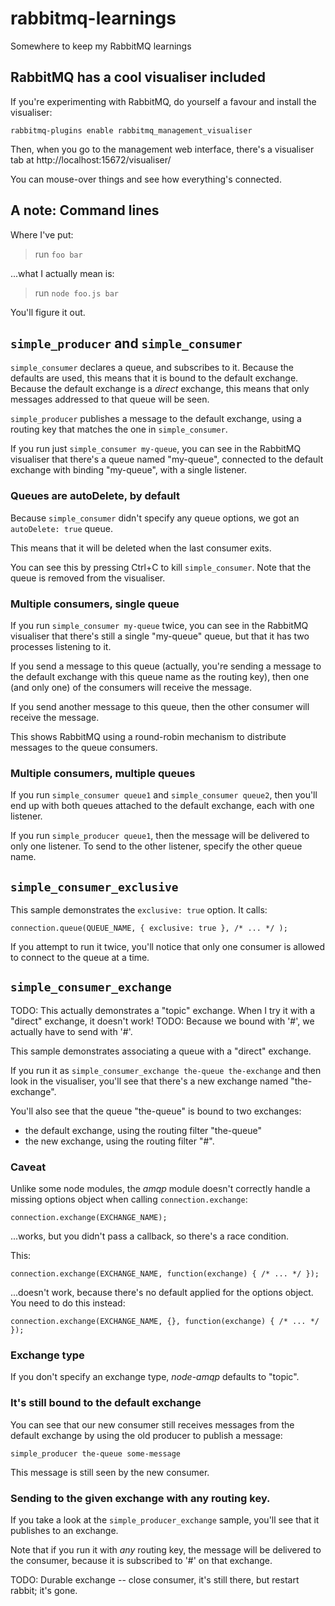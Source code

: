 rabbitmq-learnings
==================

Somewhere to keep my RabbitMQ learnings

## RabbitMQ has a cool visualiser included

If you're experimenting with RabbitMQ, do yourself a favour and install
the visualiser:

    rabbitmq-plugins enable rabbitmq_management_visualiser

Then, when you go to the management web interface, there's a visualiser tab
at http://localhost:15672/visualiser/

You can mouse-over things and see how everything's connected.

## A note: Command lines

Where I've put:

> run `foo bar`

...what I actually mean is:

> run `node foo.js bar`

You'll figure it out.

## `simple_producer` and `simple_consumer`

`simple_consumer` declares a queue, and subscribes to it. Because the
defaults are used, this means that it is bound to the default exchange.
Because the default exchange is a *direct* exchange, this means that
only messages addressed to that queue will be seen.

`simple_producer` publishes a message to the default exchange, using a
routing key that matches the one in `simple_consumer`.

If you run just `simple_consumer my-queue`, you can see in the RabbitMQ visualiser
that there's a queue named "my-queue", connected to the default exchange with
binding "my-queue", with a single listener.

### Queues are autoDelete, by default

Because `simple_consumer` didn't specify any queue options, we got an
`autoDelete: true` queue.

This means that it will be deleted when the last consumer exits.

You can see this by pressing Ctrl+C to kill `simple_consumer`. Note that
the queue is removed from the visualiser.

### Multiple consumers, single queue

If you run `simple_consumer my-queue` twice, you can see in the RabbitMQ
visualiser that there's still a single "my-queue" queue, but that it has
two processes listening to it.

If you send a message to this queue (actually, you're sending a message to
the default exchange with this queue name as the routing key), then one (and
only one) of the consumers will receive the message.

If you send another message to this queue, then the other consumer will
receive the message.

This shows RabbitMQ using a round-robin mechanism to distribute messages to
the queue consumers.

### Multiple consumers, multiple queues

If you run `simple_consumer queue1` and `simple_consumer queue2`, then
you'll end up with both queues attached to the default exchange, each with
one listener.

If you run `simple_producer queue1`, then the message will be delivered
to only one listener. To send to the other listener, specify the other
queue name.

## `simple_consumer_exclusive`

This sample demonstrates the `exclusive: true` option. It calls:

    connection.queue(QUEUE_NAME, { exclusive: true }, /* ... */ );

If you attempt to run it twice, you'll notice that only one consumer is
allowed to connect to the queue at a time.

## `simple_consumer_exchange`

TODO: This actually demonstrates a "topic" exchange. When I try it
with a "direct" exchange, it doesn't work!
TODO: Because we bound with '#', we actually have to send with '#'.

This sample demonstrates associating a queue with a "direct" exchange.

If you run it as `simple_consumer_exchange the-queue the-exchange` and
then look in the visualiser, you'll see that there's a new exchange named
"the-exchange".

You'll also see that the queue "the-queue" is bound to two exchanges:
- the default exchange, using the routing filter "the-queue"
- the new exchange, using the routing filter "#".

### Caveat

Unlike some node modules, the *amqp* module doesn't correctly handle a
missing options object when calling `connection.exchange`:

    connection.exchange(EXCHANGE_NAME);

...works, but you didn't pass a callback, so there's a race condition.

This:

    connection.exchange(EXCHANGE_NAME, function(exchange) { /* ... */ });

...doesn't work, because there's no default applied for the options object.
You need to do this instead:

    connection.exchange(EXCHANGE_NAME, {}, function(exchange) { /* ... */ });

### Exchange type

If you don't specify an exchange type, *node-amqp* defaults to "topic".

### It's still bound to the default exchange

You can see that our new consumer still receives messages from the default
exchange by using the old producer to publish a message:

    simple_producer the-queue some-message

This message is still seen by the new consumer.

### Sending to the given exchange with any routing key.

If you take a look at the `simple_producer_exchange` sample, you'll see that
it publishes to an exchange.

Note that if you run it with _any_ routing key, the message will be delivered
to the consumer, because it is subscribed to '#' on that exchange.

TODO: Durable exchange -- close consumer, it's still there, but restart rabbit; it's gone.
